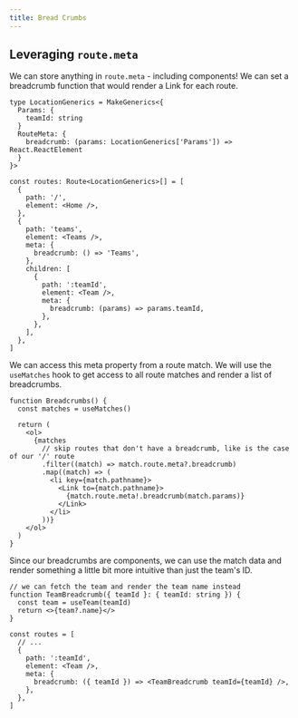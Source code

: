 ```yaml
---
title: Bread Crumbs
---
```


## Leveraging `route.meta`

We can store anything in `route.meta` - including components! We can set a breadcrumb function that would render a Link for each route.

```tsx
type LocationGenerics = MakeGenerics<{
  Params: {
    teamId: string
  }
  RouteMeta: {
    breadcrumb: (params: LocationGenerics['Params']) => React.ReactElement
  }
}>

const routes: Route<LocationGenerics>[] = [
  {
    path: '/',
    element: <Home />,
  },
  {
    path: 'teams',
    element: <Teams />,
    meta: {
      breadcrumb: () => 'Teams',
    },
    children: [
      {
        path: ':teamId',
        element: <Team />,
        meta: {
          breadcrumb: (params) => params.teamId,
        },
      },
    ],
  },
]
```

We can access this meta property from a route match. We will use the `useMatches` hook to get access to all route matches and render a list of breadcrumbs.

```tsx
function Breadcrumbs() {
  const matches = useMatches()

  return (
    <ol>
      {matches
        // skip routes that don't have a breadcrumb, like is the case of our '/' route
        .filter((match) => match.route.meta?.breadcrumb)
        .map((match) => (
          <li key={match.pathname}>
            <Link to={match.pathname}>
              {match.route.meta!.breadcrumb(match.params)}
            </Link>
          </li>
        ))}
    </ol>
  )
}
```

Since our breadcrumbs are components, we can use the match data and render something a little bit more intuitive than just the team's ID.

```tsx
// we can fetch the team and render the team name instead
function TeamBreadcrumb({ teamId }: { teamId: string }) {
  const team = useTeam(teamId)
  return <>{team?.name}</>
}

const routes = [
  // ...
  {
    path: ':teamId',
    element: <Team />,
    meta: {
      breadcrumb: ({ teamId }) => <TeamBreadcrumb teamId={teamId} />,
    },
  },
]
```

